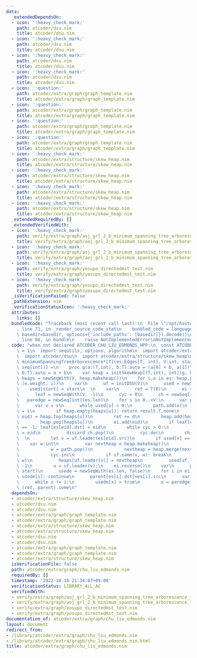 ```yaml
---
data:
  _extendedDependsOn:
  - icon: ':heavy_check_mark:'
    path: atcoder/dsu.nim
    title: atcoder/dsu.nim
  - icon: ':heavy_check_mark:'
    path: atcoder/dsu.nim
    title: atcoder/dsu.nim
  - icon: ':heavy_check_mark:'
    path: atcoder/dsu.nim
    title: atcoder/dsu.nim
  - icon: ':heavy_check_mark:'
    path: atcoder/dsu.nim
    title: atcoder/dsu.nim
  - icon: ':question:'
    path: atcoder/extra/graph/graph_template.nim
    title: atcoder/extra/graph/graph_template.nim
  - icon: ':question:'
    path: atcoder/extra/graph/graph_template.nim
    title: atcoder/extra/graph/graph_template.nim
  - icon: ':question:'
    path: atcoder/extra/graph/graph_template.nim
    title: atcoder/extra/graph/graph_template.nim
  - icon: ':question:'
    path: atcoder/extra/graph/graph_template.nim
    title: atcoder/extra/graph/graph_template.nim
  - icon: ':heavy_check_mark:'
    path: atcoder/extra/structure/skew_heap.nim
    title: atcoder/extra/structure/skew_heap.nim
  - icon: ':heavy_check_mark:'
    path: atcoder/extra/structure/skew_heap.nim
    title: atcoder/extra/structure/skew_heap.nim
  - icon: ':heavy_check_mark:'
    path: atcoder/extra/structure/skew_heap.nim
    title: atcoder/extra/structure/skew_heap.nim
  - icon: ':heavy_check_mark:'
    path: atcoder/extra/structure/skew_heap.nim
    title: atcoder/extra/structure/skew_heap.nim
  _extendedRequiredBy: []
  _extendedVerifiedWith:
  - icon: ':heavy_check_mark:'
    path: verify/extra/graph/aoj_grl_2_b_minimum_spanning_tree_arborescence_test.nim
    title: verify/extra/graph/aoj_grl_2_b_minimum_spanning_tree_arborescence_test.nim
  - icon: ':heavy_check_mark:'
    path: verify/extra/graph/aoj_grl_2_b_minimum_spanning_tree_arborescence_test.nim
    title: verify/extra/graph/aoj_grl_2_b_minimum_spanning_tree_arborescence_test.nim
  - icon: ':heavy_check_mark:'
    path: verify/extra/graph/yosupo_directedmst_test.nim
    title: verify/extra/graph/yosupo_directedmst_test.nim
  - icon: ':heavy_check_mark:'
    path: verify/extra/graph/yosupo_directedmst_test.nim
    title: verify/extra/graph/yosupo_directedmst_test.nim
  _isVerificationFailed: false
  _pathExtension: nim
  _verificationStatusIcon: ':heavy_check_mark:'
  attributes:
    links: []
  bundledCode: "Traceback (most recent call last):\n  File \"/opt/hostedtoolcache/Python/3.10.7/x64/lib/python3.10/site-packages/onlinejudge_verify/documentation/build.py\"\
    , line 71, in _render_source_code_stat\n    bundled_code = language.bundle(stat.path,\
    \ basedir=basedir, options={'include_paths': [basedir]}).decode()\n  File \"/opt/hostedtoolcache/Python/3.10.7/x64/lib/python3.10/site-packages/onlinejudge_verify/languages/nim.py\"\
    , line 86, in bundle\n    raise NotImplementedError\nNotImplementedError\n"
  code: "when not declared ATCODER_CHU_LIU_EDMONDS_HPP:\n  const ATCODER_CHU_LIU_EDMONDS_HPP*\
    \ = 1\n  import sequtils, options, algorithm\n  import atcoder/extra/graph/graph_template\n\
    \  import atcoder/dsu\n  import atcoder/extra/structure/skew_heap\n  \n  proc\
    \ minimumSpanningTreeArborescence*[T](es:Edges[T, int], V:int, start:int):Option[(T,\
    \ seq[int])] =\n    proc g(a:(T,int), b:T):auto = (a[0] + b, a[1])\n    proc h(a:T,\
    \ b:T):auto = a + b\n    var heap = initSkewHeap[(T,int), int](g, h)\n    var\
    \ heaps = newSeqWith(V, heap.makeheap())\n    for i,e in es: heap.push(heaps[e.dst],\
    \ (e.weight, i))\n    var\n      uf = initDSU(V)\n      used = newSeqWith(V, -1)\n\
    \    used[start] = start\n  \n    var\n      ret = T(0)\n      ei = newSeq[int]()\n\
    \      leaf = newSeqWith(V, -1)\n      cyc = 0\n      ch = newSeq[int]()\n   \
    \   paredge = newSeq[int](es.len)\n    for s in 0..<V:\n      var path = newSeq[int]()\n\
    \      var u = s\n      while used[u] < 0:\n        path.add(u)\n        used[u]\
    \ = s\n        if heap.empty(heaps[u]): return result.T.none\n        let (d,\
    \ eid) = heap.top(heaps[u])\n        ret += d\n        heap.add(heaps[u], -d)\n\
    \        heap.pop(heaps[u])\n        ei.add(eid)\n        if leaf[es[eid].dst]\
    \ == -1: leaf[es[eid].dst] = eid\n        while cyc > 0:\n          paredge[ch[^1]]\
    \ = eid\n          discard ch.pop()\n          cyc.dec\n        ch.add(eid)\n\
    \  \n        let v = uf.leader(es[eid].src)\n        if used[v] == s:\n      \
    \    var w:int\n          var nextheap = heap.makeheap()\n          while true:\n\
    \            w = path.pop()\n            nextheap = heap.merge(nextheap, heaps[w]);\n\
    \            cyc.inc\n            if uf.same(v, w): break\n            else: uf.merge(v,\
    \ w)\n          heaps[uf.leader(v)] = nextheap\n          used[uf.leader(v)] =\
    \ -1\n        u = uf.leader(v);\n    ei.reverse()\n    var\n      parent = newSeqWith(V,\
    \ start)\n      usede = newSeqWith(es.len, false)\n    for i in ei:\n      if\
    \ usede[i]: continue\n      parent[es[i].dst]=es[i].src\n      var x = leaf[es[i].dst]\n\
    \      while x != i:\n        usede[x] = true\n        x = paredge[x]\n    return\
    \ (ret, parent).some\n"
  dependsOn:
  - atcoder/extra/structure/skew_heap.nim
  - atcoder/dsu.nim
  - atcoder/dsu.nim
  - atcoder/extra/graph/graph_template.nim
  - atcoder/extra/graph/graph_template.nim
  - atcoder/extra/structure/skew_heap.nim
  - atcoder/extra/structure/skew_heap.nim
  - atcoder/dsu.nim
  - atcoder/dsu.nim
  - atcoder/extra/graph/graph_template.nim
  - atcoder/extra/graph/graph_template.nim
  - atcoder/extra/structure/skew_heap.nim
  isVerificationFile: false
  path: atcoder/extra/graph/chu_liu_edmonds.nim
  requiredBy: []
  timestamp: '2022-10-10 21:34:07+09:00'
  verificationStatus: LIBRARY_ALL_AC
  verifiedWith:
  - verify/extra/graph/aoj_grl_2_b_minimum_spanning_tree_arborescence_test.nim
  - verify/extra/graph/aoj_grl_2_b_minimum_spanning_tree_arborescence_test.nim
  - verify/extra/graph/yosupo_directedmst_test.nim
  - verify/extra/graph/yosupo_directedmst_test.nim
documentation_of: atcoder/extra/graph/chu_liu_edmonds.nim
layout: document
redirect_from:
- /library/atcoder/extra/graph/chu_liu_edmonds.nim
- /library/atcoder/extra/graph/chu_liu_edmonds.nim.html
title: atcoder/extra/graph/chu_liu_edmonds.nim
---
```

